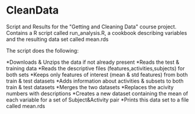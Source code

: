 # CleanData

Script and Results for the "Getting and Cleaning Data" course project. Contains a R script called run_analysis.R, a cookbook describing variables and the resulting data set called mean.rds

The script does the following:

*Downloads & Unzips the data if not already present
*Reads the test & training data
*Reads the descriptive files (features,activities,subjects) for both sets
*Keeps only features of interest (mean & std features) from both train & test datasets
*Adds information about activities & subsets to both train & test datasets
*Merges the two datasets
*Replaces the acivity numbers with descriptions
*Creates a new dataset containing the mean of each variable for a set of Subject&Activity pair
*Prints this data set to a file called mean.rds
  
  
  
  
